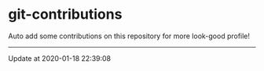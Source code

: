 # git-contributions

Auto add some contributions on this repository for more look-good profile!

---

Update at 2020-01-18 22:39:08
